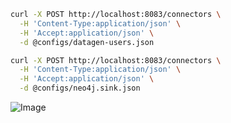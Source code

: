 ```sh
curl -X POST http://localhost:8083/connectors \
  -H 'Content-Type:application/json' \
  -H 'Accept:application/json' \
  -d @configs/datagen-users.json
```

```sh
curl -X POST http://localhost:8083/connectors \
  -H 'Content-Type:application/json' \
  -H 'Accept:application/json' \
  -d @configs/neo4j.sink.json
```

<!-- INSPIRATIONAL_QUOTE_START -->
![Image](https://github.com/user-attachments/assets/e5dd7943-9aef-4ee2-94a1-c411600f6674)
<!-- INSPIRATIONAL_QUOTE_END -->
